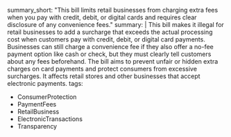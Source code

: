 summary_short: "This bill limits retail businesses from charging extra fees when you pay with credit, debit, or digital cards and requires clear disclosure of any convenience fees."
summary: |
  This bill makes it illegal for retail businesses to add a surcharge that exceeds the actual processing cost when customers pay with credit, debit, or digital card payments. Businesses can still charge a convenience fee if they also offer a no-fee payment option like cash or check, but they must clearly tell customers about any fees beforehand. The bill aims to prevent unfair or hidden extra charges on card payments and protect consumers from excessive surcharges. It affects retail stores and other businesses that accept electronic payments.
tags:
  - ConsumerProtection
  - PaymentFees
  - RetailBusiness
  - ElectronicTransactions
  - Transparency
